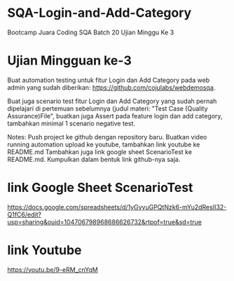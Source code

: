 # SQA-Login-and-Add-Category
Bootcamp Juara Coding SQA Batch 20 Ujian Minggu Ke 3

# Ujian Mingguan ke-3
Buat automation testing untuk fitur Login dan Add Category pada web admin yang sudah diberikan: https://github.com/cojulabs/webdemosqa.

Buat juga scenario test fitur Login dan Add Category yang sudah pernah dipelajari di pertemuan sebelumnya (judul materi: "Test Case (Quality Assurance)File", buatkan juga Assert pada feature login dan add category, tambahkan minimal 1 scenario negative test.

Notes:
Push project ke github dengan repository baru.
Buatkan video running automation upload ke youtube, tambahkan link youtube ke README.md
Tambahkan juga link google sheet ScenarioTest ke README.md.
Kumpulkan dalam bentuk link github-nya saja.


# link Google Sheet ScenarioTest
https://docs.google.com/spreadsheets/d/1yGvyuGPQtNzk6-mYu2dResII32-Q1fC6/edit?usp=sharing&ouid=104706798968686626732&rtpof=true&sd=true

# link Youtube
https://youtu.be/9-eRM_cnYqM
